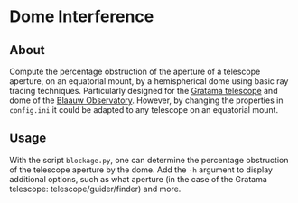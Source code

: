 # Dome Interference

## About

Compute the percentage obstruction of the aperture of a telescope aperture, on an equatorial mount, by a hemispherical dome using basic ray tracing techniques. Particularly designed for the [Gratama telescope](https://www.rug.nl/research/kapteyn/sterrenwacht/gratama?lang=en) and dome of the [Blaauw Observatory](https://www.rug.nl/research/kapteyn/sterrenwacht/). However, by changing the properties in `config.ini` it could be adapted to any telescope on an equatorial mount.

## Usage

With the script `blockage.py`, one can determine the percentage obstruction of the telescope aperture by the dome. Add the `-h` argument to display additional options, such as what aperture (in the case of the Gratama telescope: telescope/guider/finder) and more.
